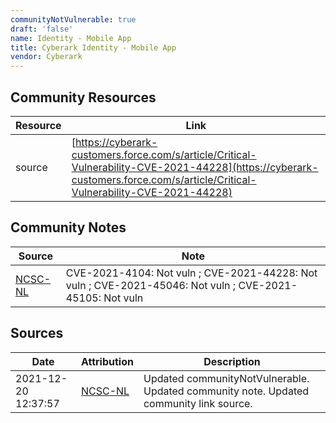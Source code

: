 ```yaml
---
communityNotVulnerable: true
draft: 'false'
name: Identity - Mobile App
title: Cyberark Identity - Mobile App
vendor: Cyberark
---
```



## Community Resources
| Resource | Link |
| --- | --- |
| source | [https://cyberark-customers.force.com/s/article/Critical-Vulnerability-CVE-2021-44228](https://cyberark-customers.force.com/s/article/Critical-Vulnerability-CVE-2021-44228) |

## Community Notes
| Source | Note |
| --- | --- |
| [NCSC-NL](https://github.com/NCSC-NL/log4shell/blob/main/software/README.md) | CVE-2021-4104: Not vuln ; CVE-2021-44228: Not vuln ; CVE-2021-45046: Not vuln ; CVE-2021-45105: Not vuln </ul> |

## Sources
| Date | Attribution | Description |
| --- | --- | --- |
| 2021-12-20 12:37:57 | [NCSC-NL](https://github.com/NCSC-NL/log4shell/blob/main/software/README.md) | Updated communityNotVulnerable. Updated community note. Updated community link source.  |
